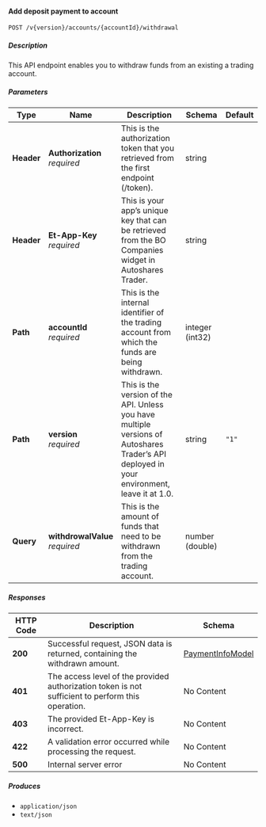 
<a name="internalaccounts_createwithdrawalpayment"></a>
#### Add deposit payment to account
```
POST /v{version}/accounts/{accountId}/withdrawal
```


##### Description
This API endpoint enables you to withdraw funds from an existing a trading account.


##### Parameters

|Type|Name|Description|Schema|Default|
|---|---|---|---|---|
|**Header**|**Authorization**  <br>*required*|This is the authorization token that you retrieved from the first endpoint (/token).|string||
|**Header**|**Et-App-Key**  <br>*required*|This is your app’s unique key that can be retrieved from the BO Companies widget in Autoshares Trader.|string||
|**Path**|**accountId**  <br>*required*|This is the internal identifier of the trading account from which the funds are being withdrawn.|integer (int32)||
|**Path**|**version**  <br>*required*|This is the version of the API. Unless you have multiple versions of Autoshares Trader’s API deployed in your environment, leave it at 1.0.|string|`"1"`|
|**Query**|**withdrowalValue**  <br>*required*|This is the amount of funds that need to be withdrawn from the trading account.|number (double)||


##### Responses

|HTTP Code|Description|Schema|
|---|---|---|
|**200**|Successful request, JSON data is returned, containing the withdrawn amount.|[PaymentInfoModel](#paymentinfomodel)|
|**401**|The access level of the provided authorization token is not sufficient to perform this operation.|No Content|
|**403**|The provided Et-App-Key is incorrect.|No Content|
|**422**|A validation error occurred while processing the request.|No Content|
|**500**|Internal server error|No Content|


##### Produces

* `application/json`
* `text/json`



